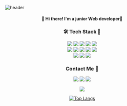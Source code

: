 ![header](https://capsule-render.vercel.app/api?type=wave&color=gradient&height=200&section=header&text=Song%20Hyo%20Jin%20💖&fontColor=ffffff&fontAlignX=65&fontAlignY=30&fontSize=50&animation=fadeIn)

<div align="center">
<h4 align="center">👋 Hi there! I'm a junior Web developer👋</h4>
<p align="center">

</p>
<h3 align="center">🛠 Tech Stack 🔨</h3>
<p align="center">
  <img src="https://img.shields.io/badge/PHP-777BB4?style=flat-square&logo=PHP&logoColor=white"/>
  <img src="https://img.shields.io/badge/CodeIgniter-EF4223?style=flat-square&logo=CodeIgniter&logoColor=white"/>
  <img src="https://img.shields.io/badge/Laravel-FF2D20?style=flat-square&logo=Laravel&logoColor=white"/>
  <img src="https://img.shields.io/badge/JavaScript-F7DF1E?style=flat-square&logo=JavaScript&logoColor=white"/>
  <img src="https://img.shields.io/badge/jQuery-0769AD?style=flat-square&logo=jQuery&logoColor=white"/>
  <br>
  <img src="https://img.shields.io/badge/MySQL-4479A1?style=flat-square&logo=MySQL&logoColor=white"/>
  <img src="https://img.shields.io/badge/MariaDB-003545?style=flat-square&logo=MariaDB&logoColor=white"/>
  <img src="https://img.shields.io/badge/Node.js-339933?style=flat-square&logo=Node.js&logoColor=white"/>
  <img src="https://img.shields.io/badge/Python-3776AB?style=flat-square&logo=Python&logoColor=white"/>
  <img src="https://img.shields.io/badge/Docker-2496ED?style=flat-square&logo=Docker&logoColor=white"/>
  <br>
  <img src="https://img.shields.io/badge/Adobe%20Photoshop-31A8FF?style=flat-square&logo=AdobePhotoshop&logoColor=white"/>
  <img src="https://img.shields.io/badge/Visual%20Studio%20Code-007ACC?style=flat-square&logo=VisualStudioCode&logoColor=white"/>
  <img src="https://img.shields.io/badge/Editplus-db043e?style=flat-square&logo=&logoColor=white"/>
</p>

<h3 align="center">Contact Me 📢</h3>

<p align="center">
  <a href="https://www.instagram.com//" target="_blank"><img src="https://img.shields.io/badge/Instagram-E4405F?style=flat-square&logo=Instagram&logoColor=white"/></a>
  <a href="https://blog.naver.com/" target="_blank"><img src="https://img.shields.io/badge/Blog-03C75A?style=flat-square&logo=Naver&logoColor=white"/></a>
  <a href="https://velog.io/" target="_blank"><img src="https://img.shields.io/badge/Velog-34E0A1?style=flat-square&logo=Vimeo&logoColor=white"/></a>
</p>

<p align="center">
<img align='center' src="http://mazassumnida.wtf/api/v2/generate_badge?boj=engeliss"/>
</p>
  
<!-- ![Anurag's GitHub stats](https://github-readme-stats.vercel.app/api?username=eebbni&show_icons=true&theme=radical) -->
[![Top Langs](https://github-readme-stats.vercel.app/api/top-langs/?username=eebbni&layout=compact&theme=dracula)](https://github.com/eebbni)

  
<!-- ![footer](https://capsule-render.vercel.app/api?section=footer) -->
</div>
